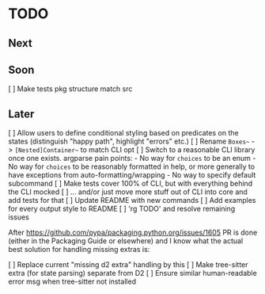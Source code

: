 # TODO

## Next


## Soon

[ ] Make tests pkg structure match src

## Later

[ ] Allow users to define conditional styling based on predicates on the states
    (distinguish "happy path", highlight "errors" etc.)
[ ] Rename `Boxes~` -> `[Nested]Container~` to match CLI opt
[ ] Switch to a reasonable CLI library once one exists. argparse pain points:
    - No way for `choices` to be an enum
    - No way for `choices` to be reasonably formatted in help, or more
      generally to have exceptions from auto-formatting/wrapping
    - No way to specify default subcommand
[ ] Make tests cover 100% of CLI, but with everything behind the CLI mocked
[ ] ... and/or just move more stuff out of CLI into core and add tests for that
[ ] Update README with new commands
[ ] Add examples for every output style to README
[ ] 'rg TODO' and resolve remaining issues

After https://github.com/pypa/packaging.python.org/issues/1605 PR is done
(either in the Packaging Guide or elsewhere) and I know what the actual best
solution for handling missing extras is:

[ ] Replace current "missing d2 extra" handling by this
[ ] Make tree-sitter extra (for state parsing) separate from D2
[ ] Ensure similar human-readable error msg when tree-sitter not installed

